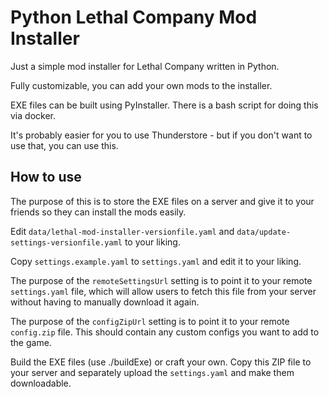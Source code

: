 # Python Lethal Company Mod Installer

Just a simple mod installer for Lethal Company written in Python.

Fully customizable, you can add your own mods to the installer.

EXE files can be built using PyInstaller. There is a bash script for doing this via docker.

It's probably easier for you to use Thunderstore - but if you don't want to use that, you can use this.

## How to use
The purpose of this is to store the EXE files on a server and give it to your friends so they can install the mods easily.

Edit `data/lethal-mod-installer-versionfile.yaml` and `data/update-settings-versionfile.yaml` to your liking.

Copy `settings.example.yaml` to `settings.yaml` and edit it to your liking.

The purpose of the `remoteSettingsUrl` setting is to point it to your remote `settings.yaml` file, which will allow users to fetch this file from your server without having to manually download it again.

The purpose of the `configZipUrl` setting is to point it to your remote `config.zip` file. This should contain any custom configs you want to add to the game.

Build the EXE files (use ./buildExe) or craft your own. Copy this ZIP file to your server and separately upload the `settings.yaml` and make them downloadable.


